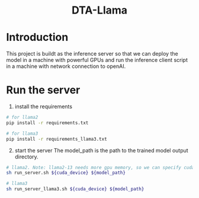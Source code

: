 <div align= "center">
    <h1>DTA-Llama</h1>
</div>

# Introduction
This project is buildt as the inference server so that we can deploy the model in a machine with powerful GPUs and run the inference
client script in a machine with network connection to openAI.

# Run the server
1. install the requirements
```bash
# for llama2
pip install -r requirements.txt

# for llama3
pip install -r requirements_llama3.txt
```
2. start the server
The model_path is the path to the trained model output directory.
```bash
# llama2. Note: llama2-13 needs more gpu memory, so we can specify cuda_device=0,1 or more
sh run_server.sh ${cuda_device} ${model_path}

# llama3
sh run_server_llama3.sh ${cuda_device} ${model_path}

```